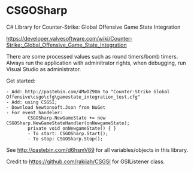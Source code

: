 # CSGOSharp

C# Library for Counter-Strike: Global Offensive Game State Integration


https://developer.valvesoftware.com/wiki/Counter-Strike:_Global_Offensive_Game_State_Integration


There are some processed values such as round timers/bomb timers.
Always run the application with adminitrator rights, when debugging, run Visual Studio as administrator.


Get started: 

    - Add: http://pastebin.com/4MwDZ9Um to "Counter-Strike Global Offensive\csgo\cfg\gamestate_integration_test.cfg"
    - Add: using CSGSI;
    - Download Newtonsoft.Json from NuGet
    - For event handeler: 
            CSGOSharp.NewGameState += new CSGOSharp.NewGameStateHandler(onNewgameState);
            private void onNewgameState() { }
            - To start: CSGOSharp.Start();
            - To stop: CSGOSharp.Stop();


See http://pastebin.com/d6hsmV89 for all variables/objects in this library.


Credit to https://github.com/rakijah/CSGSI for GSIListener class.
